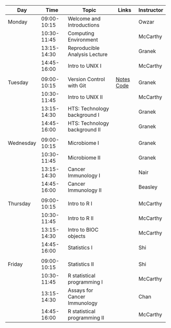 | Day       | Time        | Topic                         | Links                                                                                                                                   | Instructor |
|-----------|-------------|-------------------------------|-----------------------------------------------------------------------------------------------------------------------------------------|------------|
| Monday    | 09:00-10:15 | Welcome and Introductions     |                                                                                                                                         | Owzar      |
|           | 10:30-11:45 | Computing Environment         |                                                                                                                                         | McCarthy   |
|           | 13:15-14:30 | Reproducible Analysis Lecture |                                                                                                                                         | Granek     |
|           | 14:45-16:00 | Intro to UNIX I               |                                                                                                                                         | McCarthy   |
|           |             |                               |                                                                                                                                         |            |
| Tuesday   | 09:00-10:15 | Version Control with Git      | [Notes](../computing/reproducible/reproducible_research_lecture.md) [Code](../computing/reproducible/reproducible_research_lecture.Rmd) | Granek     |
|           | 10:30-11:45 | Intro to UNIX II              |                                                                                                                                         | McCarthy   |
|           | 13:15-14:30 | HTS: Technology background I  |                                                                                                                                         | Granek     |
|           | 14:45-16:00 | HTS: Technology background II |                                                                                                                                         | Granek     |
|           |             |                               |                                                                                                                                         |            |
| Wednesday | 09:00-10:15 | Microbiome I                  |                                                                                                                                         | Granek     |
|           | 10:30-11:45 | Microbiome II                 |                                                                                                                                         | Granek     |
|           | 13:15-14:30 | Cancer Immunology I           |                                                                                                                                         | Nair       |
|           | 14:45-16:00 | Cancer Immunology II          |                                                                                                                                         | Beasley    |
|           |             |                               |                                                                                                                                         |            |
| Thursday  | 09:00-10:15 | Intro to R I                  |                                                                                                                                         | McCarthy   |
|           | 10:30-11:45 | Intro to R II                 |                                                                                                                                         | McCarthy   |
|           | 13:15-14:30 | Intro to BIOC objects         |                                                                                                                                         | McCarthy   |
|           | 14:45-16:00 | Statistics I                  |                                                                                                                                         | Shi        |
|           |             |                               |                                                                                                                                         |            |
| Friday    | 09:00-10:15 | Statistics II                 |                                                                                                                                         | Shi        |
|           | 10:30-11:45 | R statistical programming I   |                                                                                                                                         | McCarthy   |
|           | 13:15-14:30 | Assays for Cancer Immunology  |                                                                                                                                         | Chan       |
|           | 14:45-16:00 | R statistical programming II  |                                                                                                                                         | McCarthy   |
